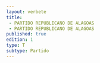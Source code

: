 ```yaml
---
layout: verbete
title:
 - PARTIDO REPUBLICANO DE ALAGOAS
 - PARTIDO REPUBLICANO DE ALAGOAS
published: true
edition: 1  
type: T
subtype: Partido
---
```



